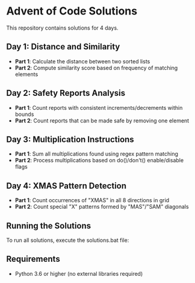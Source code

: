 # Advent of Code Solutions


This repository contains solutions for 4 days.

## Day 1: Distance and Similarity
- **Part 1**: Calculate the distance between two sorted lists
- **Part 2**: Compute similarity score based on frequency of matching elements

## Day 2: Safety Reports Analysis  
- **Part 1**: Count reports with consistent increments/decrements within bounds
- **Part 2**: Count reports that can be made safe by removing one element

## Day 3: Multiplication Instructions
- **Part 1**: Sum all multiplications found using regex pattern matching
- **Part 2**: Process multiplications based on do()/don't() enable/disable flags

## Day 4: XMAS Pattern Detection
- **Part 1**: Count occurrences of "XMAS" in all 8 directions in grid
- **Part 2**: Count special "X" patterns formed by "MAS"/"SAM" diagonals

## Running the Solutions
To run all solutions, execute the solutions.bat file:

## Requirements
- Python 3.6 or higher (no external libraries required)
